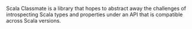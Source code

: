 Scala Classmate is a library that hopes to abstract away the challenges of
introspecting Scala types and properties under an API that is compatible
across Scala versions.